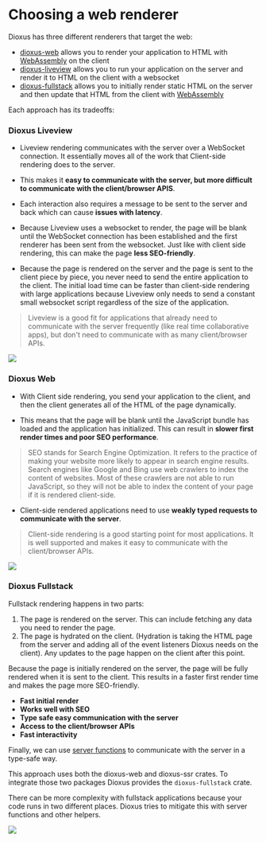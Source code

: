 # Choosing a web renderer

Dioxus has three different renderers that target the web:

- [dioxus-web](wasm.md) allows you to render your application to HTML with [WebAssembly](https://rustwasm.github.io/docs/book/) on the client
- [dioxus-liveview](liveview.md) allows you to run your application on the server and render it to HTML on the client with a websocket
- [dioxus-fullstack](fullstack.md) allows you to initially render static HTML on the server and then update that HTML from the client with [WebAssembly](https://rustwasm.github.io/docs/book/)

Each approach has its tradeoffs:

### Dioxus Liveview

- Liveview rendering communicates with the server over a WebSocket connection. It essentially moves all of the work that Client-side rendering does to the server.

- This makes it **easy to communicate with the server, but more difficult to communicate with the client/browser APIS**.

- Each interaction also requires a message to be sent to the server and back which can cause **issues with latency**.

- Because Liveview uses a websocket to render, the page will be blank until the WebSocket connection has been established and the first renderer has been sent from the websocket. Just like with client side rendering, this can make the page **less SEO-friendly**.

- Because the page is rendered on the server and the page is sent to the client piece by piece, you never need to send the entire application to the client. The initial load time can be faster than client-side rendering with large applications because Liveview only needs to send a constant small websocket script regardless of the size of the application.

> Liveview is a good fit for applications that already need to communicate with the server frequently (like real time collaborative apps), but don't need to communicate with as many client/browser APIs.

[![](https://mermaid.ink/img/pako:eNplULFOw0AM_RXLc7Mw3sBQVUIMRYgKdcli5ZzkRHIuPl8QqvrvXJICRXiy3nt-9-6dsRHP6DAZGe8CdUpjNd3VEcpsVT4SK1TVPRxYJ1YHL_yeOdkqWMGF3w4U32Y6nSQmXvknMQYNXW8g7bfk2JPBg0g3MCTmdH1rJhenx2is1FiYri43wJ8or3O2H1Liv0w3hw724kMb2MMzdcUYNziyjhR8-f15Pq3Reh65RldWzy3lwWqs46VIKZscPmODzjTzBvPJ__aFrqUhFZR9MNH92uhS7OULYSF1lw?type=png)](https://mermaid.live/edit#pako:eNplULFOw0AM_RXLc7Mw3sBQVUIMRYgKdcli5ZzkRHIuPl8QqvrvXJICRXiy3nt-9-6dsRHP6DAZGe8CdUpjNd3VEcpsVT4SK1TVPRxYJ1YHL_yeOdkqWMGF3w4U32Y6nSQmXvknMQYNXW8g7bfk2JPBg0g3MCTmdH1rJhenx2is1FiYri43wJ8or3O2H1Liv0w3hw724kMb2MMzdcUYNziyjhR8-f15Pq3Reh65RldWzy3lwWqs46VIKZscPmODzjTzBvPJ__aFrqUhFZR9MNH92uhS7OULYSF1lw)

### Dioxus Web

- With Client side rendering, you send your application to the client, and then the client generates all of the HTML of the page dynamically.

- This means that the page will be blank until the JavaScript bundle has loaded and the application has initialized. This can result in **slower first render times and poor SEO performance**.

> SEO stands for Search Engine Optimization. It refers to the practice of making your website more likely to appear in search engine results. Search engines like Google and Bing use web crawlers to index the content of websites. Most of these crawlers are not able to run JavaScript, so they will not be able to index the content of your page if it is rendered client-side.

- Client-side rendered applications need to use **weakly typed requests to communicate with the server**.

> Client-side rendering is a good starting point for most applications. It is well supported and makes it easy to communicate with the client/browser APIs.

[![](https://mermaid.ink/img/pako:eNpVkDFPwzAQhf-KdXOzMHpgqJAQAwytEIsXK35JLBJfez4Xoar_HSemQtzke9_z2e-u1HMAWcrqFU_Rj-KX7vLgkqm1F_7KENN1j-YIuUCsOeBckLUZmrjx_ezT54rziVNG42-sMBLHSQ0Pd8vH5NU8M48zTAby71sr3CYdkAIEoen37h-y5n3910tSiO81cqIdLZDFx1DDXNerjnTCAke2HgMGX2Z15NKtWn1RPn6nnqxKwY7KKfzFJzv4OVcVISrLa1vQtqfbDzd0ZKY?type=png)](https://mermaid.live/edit#pako:eNpVkDFPwzAQhf-KdXOzMHpgqJAQAwytEIsXK35JLBJfez4Xoar_HSemQtzke9_z2e-u1HMAWcrqFU_Rj-KX7vLgkqm1F_7KENN1j-YIuUCsOeBckLUZmrjx_ezT54rziVNG42-sMBLHSQ0Pd8vH5NU8M48zTAby71sr3CYdkAIEoen37h-y5n3910tSiO81cqIdLZDFx1DDXNerjnTCAke2HgMGX2Z15NKtWn1RPn6nnqxKwY7KKfzFJzv4OVcVISrLa1vQtqfbDzd0ZKY)

### Dioxus Fullstack

Fullstack rendering happens in two parts:
1. The page is rendered on the server. This can include fetching any data you need to render the page.
2. The page is hydrated on the client. (Hydration is taking the HTML page from the server and adding all of the event listeners Dioxus needs on the client). Any updates to the page happen on the client after this point.

Because the page is initially rendered on the server, the page will be fully rendered when it is sent to the client. This results in a faster first render time and makes the page more SEO-friendly.

- **Fast initial render**
- **Works well with SEO**
- **Type safe easy communication with the server**
- **Access to the client/browser APIs**
- **Fast interactivity**

Finally, we can use [server functions](../reference/fullstack/server_functions.md) to communicate with the server in a type-safe way.

This approach uses both the dioxus-web and dioxus-ssr crates. To integrate those two packages Dioxus provides the `dioxus-fullstack` crate.

There can be more complexity with fullstack applications because your code runs in two different places. Dioxus tries to mitigate this with server functions and other helpers.

[![](https://mermaid.ink/img/pako:eNpdkL1uwzAMhF9F4BwvHTV0KAIUHdohQdFFi2CdbQG2mFCUiyDIu9e2-hOUE3H34UDelVoOIEtZvWIffS9-auYHl8wyT8KfGWKa5tEcITPEmgPOBVkrUMXNPyAFCMJK5BOnjIq8scJI7Ac13N1RH4NX88zcjzAZyJX-8bfIl6QQ32qcv7PuhP-ANe_rpb8KJ9rRBJl8DMt71zXAkQ6Y4Mgua0Dny6iOXLotqC_Kx0tqyaoU7Kicwl8hZDs_5kVFiMryWivbmrt9AacxbGg?type=png)](https://mermaid.live/edit#pako:eNpdkL1uwzAMhF9F4BwvHTV0KAIUHdohQdFFi2CdbQG2mFCUiyDIu9e2-hOUE3H34UDelVoOIEtZvWIffS9-auYHl8wyT8KfGWKa5tEcITPEmgPOBVkrUMXNPyAFCMJK5BOnjIq8scJI7Ac13N1RH4NX88zcjzAZyJX-8bfIl6QQ32qcv7PuhP-ANe_rpb8KJ9rRBJl8DMt71zXAkQ6Y4Mgua0Dny6iOXLotqC_Kx0tqyaoU7Kicwl8hZDs_5kVFiMryWivbmrt9AacxbGg)
